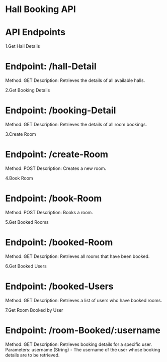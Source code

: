 # Hall Booking API

# API Endpoints
1.Get Hall Details
# Endpoint: /hall-Detail
Method: GET
Description: Retrieves the details of all available halls.

2.Get Booking Details
# Endpoint: /booking-Detail
Method: GET
Description: Retrieves the details of all room bookings.

3.Create Room
# Endpoint: /create-Room
Method: POST
Description: Creates a new room.

4.Book Room
# Endpoint: /book-Room
Method: POST
Description: Books a room.

5.Get Booked Rooms
# Endpoint: /booked-Room
Method: GET
Description: Retrieves all rooms that have been booked.

6.Get Booked Users
# Endpoint: /booked-Users
Method: GET
Description: Retrieves a list of users who have booked rooms.

7.Get Room Booked by User
# Endpoint: /room-Booked/:username
Method: GET
Description: Retrieves booking details for a specific user.
Parameters:
username (String) - The username of the user whose booking details are to be retrieved.
